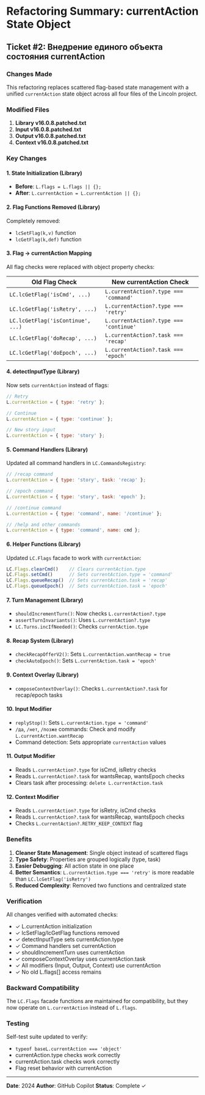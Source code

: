# Refactoring Summary: currentAction State Object

## Ticket #2: Внедрение единого объекта состояния currentAction

### Changes Made

This refactoring replaces scattered flag-based state management with a unified `currentAction` state object across all four files of the Lincoln project.

### Modified Files

1. **Library v16.0.8.patched.txt**
2. **Input v16.0.8.patched.txt**
3. **Output v16.0.8.patched.txt**
4. **Context v16.0.8.patched.txt**

### Key Changes

#### 1. State Initialization (Library)
- **Before**: `L.flags = L.flags || {};`
- **After**: `L.currentAction = L.currentAction || {};`

#### 2. Flag Functions Removed (Library)
Completely removed:
- `lcSetFlag(k,v)` function
- `lcGetFlag(k,def)` function

#### 3. Flag → currentAction Mapping

All flag checks were replaced with object property checks:

| Old Flag Check | New currentAction Check |
|---------------|------------------------|
| `LC.lcGetFlag('isCmd', ...)` | `L.currentAction?.type === 'command'` |
| `LC.lcGetFlag('isRetry', ...)` | `L.currentAction?.type === 'retry'` |
| `LC.lcGetFlag('isContinue', ...)` | `L.currentAction?.type === 'continue'` |
| `LC.lcGetFlag('doRecap', ...)` | `L.currentAction?.task === 'recap'` |
| `LC.lcGetFlag('doEpoch', ...)` | `L.currentAction?.task === 'epoch'` |

#### 4. detectInputType (Library)
Now sets `currentAction` instead of flags:

```javascript
// Retry
L.currentAction = { type: 'retry' };

// Continue
L.currentAction = { type: 'continue' };

// New story input
L.currentAction = { type: 'story' };
```

#### 5. Command Handlers (Library)
Updated all command handlers in `LC.CommandsRegistry`:

```javascript
// /recap command
L.currentAction = { type: 'story', task: 'recap' };

// /epoch command
L.currentAction = { type: 'story', task: 'epoch' };

// /continue command
L.currentAction = { type: 'command', name: '/continue' };

// /help and other commands
L.currentAction = { type: 'command', name: cmd };
```

#### 6. Helper Functions (Library)
Updated `LC.Flags` facade to work with `currentAction`:

```javascript
LC.Flags.clearCmd()    // Clears currentAction.type
LC.Flags.setCmd()      // Sets currentAction.type = 'command'
LC.Flags.queueRecap()  // Sets currentAction.task = 'recap'
LC.Flags.queueEpoch()  // Sets currentAction.task = 'epoch'
```

#### 7. Turn Management (Library)
- `shouldIncrementTurn()`: Now checks `L.currentAction?.type`
- `assertTurnInvariants()`: Uses `L.currentAction?.type`
- `LC.Turns.incIfNeeded()`: Checks `currentAction.type`

#### 8. Recap System (Library)
- `checkRecapOfferV2()`: Sets `L.currentAction.wantRecap = true`
- `checkAutoEpoch()`: Sets `L.currentAction.task = 'epoch'`

#### 9. Context Overlay (Library)
- `composeContextOverlay()`: Checks `L.currentAction?.task` for recap/epoch tasks

#### 10. Input Modifier
- `replyStop()`: Sets `L.currentAction.type = 'command'`
- `/да`, `/нет`, `/позже` commands: Check and modify `L.currentAction.wantRecap`
- Command detection: Sets appropriate `currentAction` values

#### 11. Output Modifier
- Reads `L.currentAction?.type` for isCmd, isRetry checks
- Reads `L.currentAction?.task` for wantsRecap, wantsEpoch checks
- Clears task after processing: `delete L.currentAction.task`

#### 12. Context Modifier
- Reads `L.currentAction?.type` for isRetry, isCmd checks
- Reads `L.currentAction?.task` for wantsRecap, wantsEpoch checks
- Checks `L.currentAction?.RETRY_KEEP_CONTEXT` flag

### Benefits

1. **Cleaner State Management**: Single object instead of scattered flags
2. **Type Safety**: Properties are grouped logically (type, task)
3. **Easier Debugging**: All action state in one place
4. **Better Semantics**: `L.currentAction.type === 'retry'` is more readable than `LC.lcGetFlag('isRetry')`
5. **Reduced Complexity**: Removed two functions and centralized state

### Verification

All changes verified with automated checks:
- ✓ L.currentAction initialization
- ✓ lcSetFlag/lcGetFlag functions removed
- ✓ detectInputType sets currentAction.type
- ✓ Command handlers set currentAction
- ✓ shouldIncrementTurn uses currentAction
- ✓ composeContextOverlay uses currentAction.task
- ✓ All modifiers (Input, Output, Context) use currentAction
- ✓ No old L.flags[] access remains

### Backward Compatibility

The `LC.Flags` facade functions are maintained for compatibility, but they now operate on `L.currentAction` instead of `L.flags`.

### Testing

Self-test suite updated to verify:
- `typeof baseL.currentAction === 'object'`
- currentAction.type checks work correctly
- currentAction.task checks work correctly
- Flag reset behavior with currentAction

---

**Date**: 2024
**Author**: GitHub Copilot
**Status**: Complete ✓
